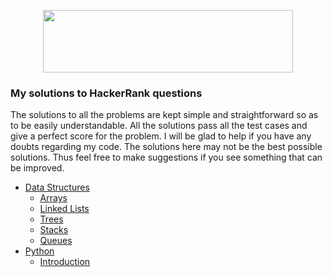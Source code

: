 <p align="center">
  <img width=400" height="100" src="https://blog.hackerrank.com/wp-content/uploads/2017/10/logo_HRwordmark2700x670_2-1.png">
</p>

### My solutions to HackerRank questions

The solutions to all the problems are kept simple and straightforward so as to be easily understandable. All the solutions pass all the test cases and give a perfect score for the problem. I will be glad to help if you have any doubts regarding my code. The solutions here may not be the best possible solutions. Thus feel free to make suggestions if you see something that can be improved. 

* [Data Structures](https://github.com/bp274/HackerRank/tree/master/Data%20Structures)
  * [Arrays](https://github.com/bp274/HackerRank/tree/master/Data%20Structures/Arrays)
  * [Linked Lists](https://github.com/bp274/HackerRank/tree/master/Data%20Structures/Linked%20Lists)
  * [Trees](https://github.com/bp274/HackerRank/tree/master/Data%20Structures/Trees)
  * [Stacks](https://github.com/bp274/HackerRank/tree/master/Data%20Structures/Stacks)
  * [Queues](https://github.com/bp274/HackerRank/tree/master/Data%20Structures/Queues)
* [Python](https://github.com/bp274/HackerRank/tree/master/Python)
  * [Introduction](https://github.com/bp274/HackerRank/tree/master/Python/Introduction)
